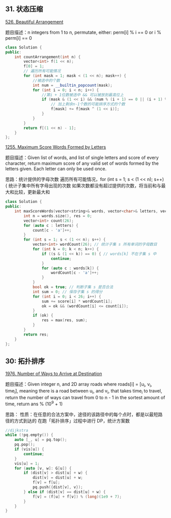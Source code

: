 ## 31. 状态压缩

[526. Beautiful Arrangement](https://leetcode.cn/problems/beautiful-arrangement/)

题目描述：n integers from 1 to n, permutate, either: perm[i] % i == 0 or i % perm[i] == 0

```cpp
class Solution {
public:
    int countArrangement(int n) {
        vector<int> f(1 << n);
        f[0] = 1;
        // 遍历所有可能情况
        for (int mask = 1; mask < (1 << n); mask++) {
            //被选中的个数
            int num = __builtin_popcount(mask);
            for (int i = 0; i < n; i++) {
                //第i + 1位数被选中 && 可以被放到最高位上
                if (mask & (1 << i) && (num % (i + 1) == 0 || (i + 1) % num == 0)) {
                    // 加上剩余n-1个数的可能排序方式的个数
                    f[mask] += f[mask ^ (1 << i)];
                }
            }
        }
        return f[(1 << n) - 1];
    }
};
```
[1255. Maximum Score Words Formed by Letters](https://leetcode.cn/problems/maximum-score-words-formed-by-letters/)

题目描述：Given list of words, and list of single letters and score of every character, return maximum score of any valid set of words formed by the letters given. Each letter can only be used once.

思路：统计提供的字母次数
遍历所有可能情况，for (int s = 1; s < (1 << n); s++) {
统计子集中所有字母出现的次数
如果次数都没有超过提供的次数，将当前和与最大和比较，更新最大和
```cpp
class Solution {
public:
    int maxScoreWords(vector<string>& words, vector<char>& letters, vector<int>& score) {
        int n = words.size(), res = 0;
        vector<int> count(26);
        for (auto c : letters) {
            count[c - 'a']++;
        }
        for (int s = 1; s < (1 << n); s++) {
            vector<int> wordCount(26); // 统计子集 s 所有单词的字母数目
            for (int k = 0; k < n; k++) {
                if ((s & (1 << k)) == 0) { // words[k] 不在子集 s 中
                    continue;
                }
                for (auto c : words[k]) {
                    wordCount[c - 'a']++;
                }
            }
            bool ok = true; // 判断子集 s 是否合法
            int sum = 0; // 保存子集 s 的得分
            for (int i = 0; i < 26; i++) {
                sum += score[i] * wordCount[i];
                ok = ok && (wordCount[i] <= count[i]);
            }
            if (ok) {
                res = max(res, sum);
            }
        }
        return res;
    }
};
```

## 30: 拓扑排序
[1976. Number of Ways to Arrive at Destination](https://leetcode.cn/problems/number-of-ways-to-arrive-at-destination/)

题目描述：Given integer n, and 2D array roads where roads[i] = [u<sub>i</sub>, v<sub>i</sub>, time<sub>i</sub>], meaning there is a road between u<sub>i</sub>, and v<sub>i</sub>, that takes time<sub>i</sub> to travel, return the number of ways can travel from 0 to n - 1 in the sortest amount of time, return ans % (10<sup>9</sup> + 1)

思路：
性质：在任意的合法方案中，途径的该路径中的每个点时，都是以最短路径的方式到达的
在跑「拓扑排序」过程中进行 DP，统计方案数
```cpp
//dijkstra
while (!pq.empty()) {
    auto [_, u] = pq.top();
    pq.pop();
    if (vis[u]) {
        continue;
    }
    vis[u] = 1;
    for (auto [v, w]: G[u]) {
        if (dist[v] > dist[u] + w) {
            dist[v] = dist[u] + w;
            f[v] = f[u];
            pq.push({dist[v], v});
        } else if (dist[v] == dist[u] + w) {
            f[v] = (f[u] + f[v]) % (long)(1e9 + 7);
        }
    }
}
```